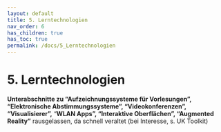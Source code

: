 ```yaml
---
layout: default
title: 5. Lerntechnologien
nav_order: 6
has_children: true
has_toc: true
permalink: /docs/5_Lerntechnologien
---
```


# 5. Lerntechnologien
**Unterabschnitte zu “Aufzeichnungssysteme für Vorlesungen”,
“Elektronische Abstimmungssysteme”, “Videokonferenzen”,
“Visualisierer”,** “**WLAN Apps”, “Interaktive Oberflächen”, “Augmented
Reality”** rausgelassen, da schnell veraltet (bei Interesse, s. UK
Toolkit)
